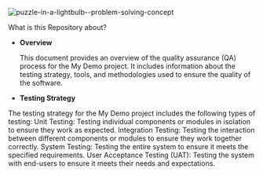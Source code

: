 ![puzzle-in-a-lightbulb--problem-solving-concept](https://github.com/B-Penchev/selenium-demo/assets/136730231/99a940e1-606c-4191-bda5-49c8522fad16)

What is this Repository about?
- **Overview**

  This document provides an overview of the quality assurance (QA) process for the My Demo project. It includes information about the testing strategy, tools, and methodologies used to ensure the quality of the software.

- **Testing Strategy**

The testing strategy for the My Demo project includes the following types of testing:
Unit Testing: Testing individual components or modules in isolation to ensure they work as expected.
Integration Testing: Testing the interaction between different components or modules to ensure they work together correctly.
System Testing: Testing the entire system to ensure it meets the specified requirements.
User Acceptance Testing (UAT): Testing the system with end-users to ensure it meets their needs and expectations.
